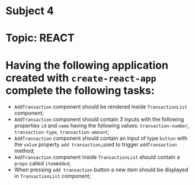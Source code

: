 # Subject 4
# Topic: REACT
# Having the following application created with `create-react-app` complete the following tasks:
- `AddTransaction` component should be rendered inside `TransactionList` component;
- `AddTransaction` component should contain 3 inputs with the following properties `id` and `name` having the following values: `transaction-number`, `transaction-type`, `transaction-amount`;
- `AddTransaction` component should contain an input of type `button` with the `value` property `add transaction`,used to trigger `addTransaction` method;
- `AddTransaction` component inside `TransactionList` should contain a `props` called `itemAdded`;
- When pressing `add transaction` button a new item should be displayed in `TransactionList` component; 